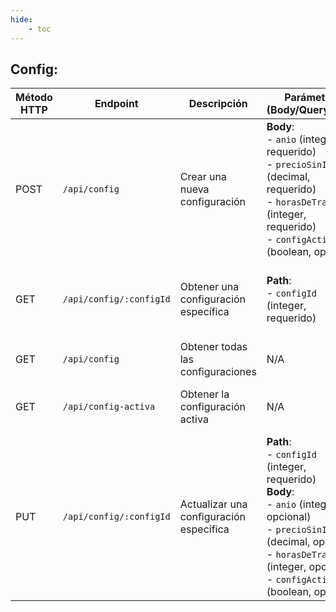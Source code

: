```yaml
---
hide:
    - toc
---
```

## Config:

| Método HTTP | Endpoint                | Descripción                             | Parámetros (Body/Query/Path)                                                                                                                                                                                                | Respuesta Exitosa                             | Respuesta de Error                                                                     | Token de Login   |
| ----------- | ----------------------- | --------------------------------------- | --------------------------------------------------------------------------------------------------------------------------------------------------------------------------------------------------------------------------- | --------------------------------------------- | -------------------------------------------------------------------------------------- | ---------------- |
| POST        | `/api/config`           | Crear una nueva configuración           | **Body**: <br>- `anio` (integer, requerido) <br>- `precioSinIva` (decimal, requerido) <br>- `horasDeTrabajo` (integer, requerido) <br>- `configActiva` (boolean, opcional)                                                  | **201**: JSON de la configuración creada      | **500**: Error al crear la configuración                                               | Requerido(Admin) |
| GET         | `/api/config/:configId` | Obtener una configuración específica    | **Path**: <br>- `configId` (integer, requerido)                                                                                                                                                                             | **200**: JSON de la configuración solicitada  | **404**: Configuración no encontrada <br>**500**: Error al obtener la configuración    | Requerido(Admin) |
| GET         | `/api/config`           | Obtener todas las configuraciones       | N/A                                                                                                                                                                                                                         | **200**: JSON de la lista de configuraciones  | **500**: Error al obtener las configuraciones                                          | Requerido(Admin) |
| GET         | `/api/config-activa`    | Obtener la configuración activa         | N/A                                                                                                                                                                                                                         | **200**: JSON de la configuración activa      | **500**: Error al obtener la configuración activa                                      | Requerido(Admin) |
| PUT         | `/api/config/:configId` | Actualizar una configuración específica | **Path**: <br>- `configId` (integer, requerido) <br>**Body**: <br>- `anio` (integer, opcional) <br>- `precioSinIva` (decimal, opcional) <br>- `horasDeTrabajo` (integer, opcional) <br>- `configActiva` (boolean, opcional) | **200**: JSON de la configuración actualizada | **404**: Configuración no encontrada <br>**500**: Error al actualizar la configuración | Requerido(Admin) |
